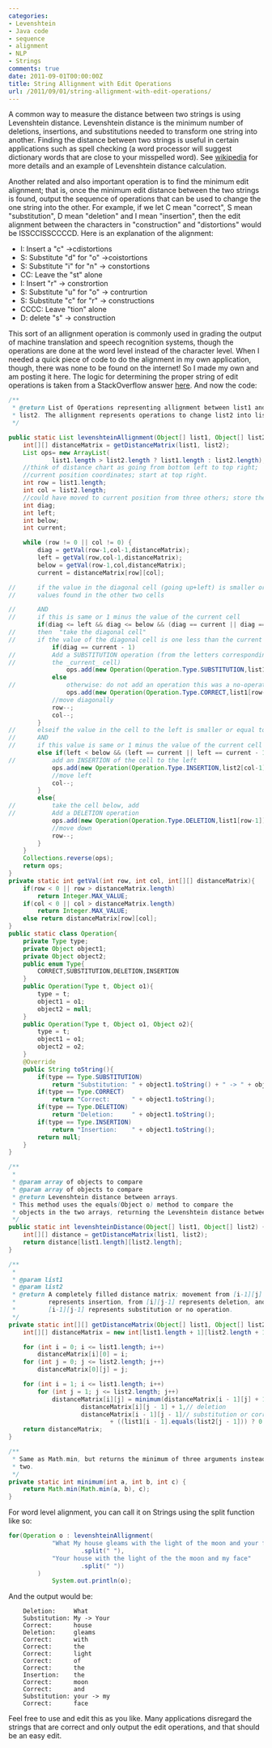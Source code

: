 ```yaml
---
categories:
- Levenshtein
- Java code
- sequence
- alignment
- NLP
- Strings
comments: true
date: 2011-09-01T00:00:00Z
title: String Allignment with Edit Operations
url: /2011/09/01/string-allignment-with-edit-operations/
---
```


A common way to measure the distance between two strings is using Levenshtein distance. Levenshtein distance is the minimum number of deletions, insertions, and substitutions needed to transform one string into another. Finding the distance between two strings is useful in certain applications such as spell checking (a word processor will suggest dictionary words that are close to your misspelled word). See [wikipedia](http://en.wikipedia.org/wiki/Levenshtein_distance) for more details and an example of Levenshtein distance calculation.

Another related and also important operation is to find the minimum edit alignment; that is, once the minimum edit distance between the two strings is found, output the sequence of operations that can be used to change the one string into the other. For example, if we let C mean "correct", S mean "substitution", D mean "deletion" and I mean "insertion", then the edit alignment between the characters in "construction" and "distortions" would be ISSCCISSCCCCD. Here is an explanation of the alignment:

* I: Insert a "c" ->cdistortions
* S: Substitute "d" for "o" ->coistortions
* S: Substitute "i" for "n" -> constortions
* CC: Leave the "st" alone
* I: Insert "r" -> constrortion
* S: Substitute "u" for "o" -> contrurtion
* S: Substitute "c" for "r" -> constructions
* CCCC: Leave "tion" alone
* D: delete "s" -> construction

 This sort of an allignment operation is commonly used in grading the output of machine translation and speech recognition systems, though the operations are done at the word level instead of the character level. When I needed a quick piece of code to do the alignment in my own application, though, there was none to be found on the internet! So I made my own and am posting it here. The logic for determining the proper string of edit operations is taken from a StackOverflow answer [here](http://stackoverflow.com/questions/5849139/levenshtein-distance-inferring-the-edit-operations-from-the-matrix/5861206#5861206). And now the code:

``` java
/**
 * @return List of Operations representing allignment between list1 and
 * list2. The allignment represents operations to change list2 into list1.
 */

public static List levenshteinAllignment(Object[] list1, Object[] list2) {
    int[][] distanceMatrix = getDistanceMatrix(list1, list2);
    List ops= new ArrayList(
            list1.length > list2.length ? list1.length : list2.length);
    //think of distance chart as going from bottom left to top right;
    //current position coordinates; start at top right.
    int row = list1.length;
    int col = list2.length;
    //could have moved to current position from three others; store their scores here.
    int diag;
    int left;
    int below;
    int current;

    while (row != 0 || col != 0) {
        diag = getVal(row-1,col-1,distanceMatrix);
        left = getVal(row,col-1,distanceMatrix);
        below = getVal(row-1,col,distanceMatrix);
        current = distanceMatrix[row][col];

//      if the value in the diagonal cell (going up+left) is smaller or equal to the
//      values found in the other two cells

//      AND
//      if this is same or 1 minus the value of the current cell
        if(diag <= left && diag <= below && (diag == current || diag == current - 1)){
//      then  "take the diagonal cell"
//      if the value of the diagonal cell is one less than the current cell:
            if(diag == current - 1)
//          Add a SUBSTITUTION operation (from the letters corresponding to
//          the _current_ cell)
                ops.add(new Operation(Operation.Type.SUBSTITUTION,list1[row-1],list2[col-1]));
            else
//              otherwise: do not add an operation this was a no-operation.
                ops.add(new Operation(Operation.Type.CORRECT,list1[row-1]));
            //move diagonally
            row--;
            col--;
        }
//      elseif the value in the cell to the left is smaller or equal to the value of the cell below current cell
//      AND
//      if this value is same or 1 minus the value of the current cell
        else if(left < below && (left == current || left == current - 1)){
//          add an INSERTION of the cell to the left
            ops.add(new Operation(Operation.Type.INSERTION,list2[col-1]));
            //move left
            col--;
        }
        else{
//          take the cell below, add
//          Add a DELETION operation
            ops.add(new Operation(Operation.Type.DELETION,list1[row-1]));
            //move down
            row--;
        }
    }
    Collections.reverse(ops);
    return ops;
}
private static int getVal(int row, int col, int[][] distanceMatrix){
    if(row < 0 || row > distanceMatrix.length)
        return Integer.MAX_VALUE;
    if(col < 0 || col > distanceMatrix.length)
        return Integer.MAX_VALUE;
    else return distanceMatrix[row][col];
}
public static class Operation{
    private Type type;
    private Object object1;
    private Object object2;
    public enum Type{
        CORRECT,SUBSTITUTION,DELETION,INSERTION
    }
    public Operation(Type t, Object o1){
        type = t;
        object1 = o1;
        object2 = null;
    }
    public Operation(Type t, Object o1, Object o2){
        type = t;
        object1 = o1;
        object2 = o2;
    }
    @Override
    public String toString(){
        if(type == Type.SUBSTITUTION)
            return "Substitution: " + object1.toString() + " -> " + object2.toString();
        if(type == Type.CORRECT)
            return "Correct:      " + object1.toString();
        if(type == Type.DELETION)
            return "Deletion:     " + object1.toString();
        if(type == Type.INSERTION)
            return "Insertion:    " + object1.toString();
        return null;
    }
}

/**
 *
 * @param array of objects to compare
 * @param array of objects to compare
 * @return Levenshtein distance between arrays.
 * This method uses the equals(Object o) method to compare the
 * objects in the two arrays, returning the Levenshtein distance between them.
 */
public static int levenshteinDistance(Object[] list1, Object[] list2) {
    int[][] distance = getDistanceMatrix(list1, list2);
    return distance[list1.length][list2.length];
}

/**
 *
 * @param list1
 * @param list2
 * @return A completely filled distance matrix; movement from [i-1][j]
 *         represents insertion, from [i][j-1] represents deletion, and from
 *         [i-1][j-1] represents substitution or no operation.
 */
private static int[][] getDistanceMatrix(Object[] list1, Object[] list2) {
    int[][] distanceMatrix = new int[list1.length + 1][list2.length + 1];

    for (int i = 0; i <= list1.length; i++)
        distanceMatrix[i][0] = i;
    for (int j = 0; j <= list2.length; j++)
        distanceMatrix[0][j] = j;

    for (int i = 1; i <= list1.length; i++)
        for (int j = 1; j <= list2.length; j++)
            distanceMatrix[i][j] = minimum(distanceMatrix[i - 1][j] + 1,// insertion
                    distanceMatrix[i][j - 1] + 1,// deletion
                    distanceMatrix[i - 1][j - 1]// substitution or correct
                            + ((list1[i - 1].equals(list2[j - 1])) ? 0 : 1));
    return distanceMatrix;
}

/**
 * Same as Math.min, but returns the minimum of three arguments instead of
 * two.
 */
private static int minimum(int a, int b, int c) {
    return Math.min(Math.min(a, b), c);
}
```

For word level alignment, you can call it on Strings using the split function like so:

``` java
for(Operation o : levenshteinAllignment(
            "What My house gleams with the light of the moon and your face"
                    .split(" "),
            "Your house with the light of the the moon and my face"
                    .split(" "))
        )
            System.out.println(o);

```

And the output would be:

```no-highlight
    Deletion:     What
    Substitution: My -> Your
    Correct:      house
    Deletion:     gleams
    Correct:      with
    Correct:      the
    Correct:      light
    Correct:      of
    Correct:      the
    Insertion:    the
    Correct:      moon
    Correct:      and
    Substitution: your -> my
    Correct:      face
```

Feel free to use and edit this as you like. Many applications disregard the strings that are correct and only output the edit operations, and that should be an easy edit.
